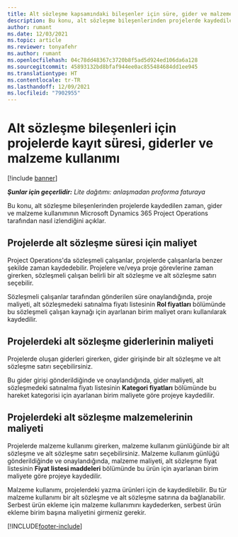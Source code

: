 ```yaml
---
title: Alt sözleşme kapsamındaki bileşenler için süre, gider ve malzeme kullanımını kaydetme
description: Bu konu, alt sözleşme bileşenlerinden projelerde kaydedilen zaman, gider ve malzeme kullanımının Microsoft Dynamics 365 Project Operations tarafından nasıl izlendiğini açıklar.
author: rumant
ms.date: 12/03/2021
ms.topic: article
ms.reviewer: tonyafehr
ms.author: rumant
ms.openlocfilehash: 04c78dd48367c3720b8f5ad5d924ed106da6a128
ms.sourcegitcommit: 45893132bd8bfaf944ee0ac855484684dd1ee945
ms.translationtype: HT
ms.contentlocale: tr-TR
ms.lasthandoff: 12/09/2021
ms.locfileid: "7902955"
---
```

# <a name="recording-time-expenses-and-material-usage-on-projects-for-subcontracted-components"></a>Alt sözleşme bileşenleri için projelerde kayıt süresi, giderler ve malzeme kullanımı

[!include [banner](../../includes/dataverse-preview.md)]

_**Şunlar için geçerlidir:** Lite dağıtımı: anlaşmadan proforma faturaya_

Bu konu, alt sözleşme bileşenlerinden projelerde kaydedilen zaman, gider ve malzeme kullanımının Microsoft Dynamics 365 Project Operations tarafından nasıl izlendiğini açıklar.

## <a name="costing-for-subcontractor-time-on-projects"></a>Projelerde alt sözleşme süresi için maliyet
Project Operations'da sözleşmeli çalışanlar, projelerde çalışanlarla benzer şekilde zaman kaydedebilir. Projelere ve/veya proje görevlerine zaman girerken, sözleşmeli çalışan belirli bir alt sözleşme ve alt sözleşme satırı seçebilir.

Sözleşmeli çalışanlar tarafından gönderilen süre onaylandığında, proje maliyeti, alt sözleşmedeki satınalma fiyatı listesinin **Rol fiyatları** bölümünde bu sözleşmeli çalışan kaynağı için ayarlanan birim maliyet oranı kullanılarak kaydedilir.

## <a name="costing-for-subcontracted-expenses-on-projects"></a>Projelerdeki alt sözleşme giderlerinin maliyeti
Projelerde oluşan giderleri girerken, gider girişinde bir alt sözleşme ve alt sözleşme satırı seçebilirsiniz. 

Bu gider girişi gönderildiğinde ve onaylandığında, gider maliyeti, alt sözleşmedeki satınalma fiyatı listesinin **Kategori fiyatları** bölümünde bu hareket kategorisi için ayarlanan birim maliyete göre projeye kaydedilir.

## <a name="costing-for-subcontracted-materials-on-projects"></a>Projelerdeki alt sözleşme malzemelerinin maliyeti
Projelerde malzeme kullanımı girerken, malzeme kullanım günlüğünde bir alt sözleşme ve alt sözleşme satırı seçebilirsiniz. Malzeme kullanım günlüğü gönderildiğinde ve onaylandığında, malzeme maliyeti, alt sözleşme fiyat listesinin **Fiyat listesi maddeleri** bölümünde bu ürün için ayarlanan birim maliyete göre projeye kaydedilir.

Malzeme kullanımı, projelerdeki yazma ürünleri için de kaydedilebilir. Bu tür malzeme kullanımı bir alt sözleşme ve alt sözleşme satırına da bağlanabilir. Serbest ürün ekleme için malzeme kullanımını kaydederken, serbest ürün ekleme birim başına maliyetini girmeniz gerekir. 


[!INCLUDE[footer-include](../../includes/footer-banner.md)]
